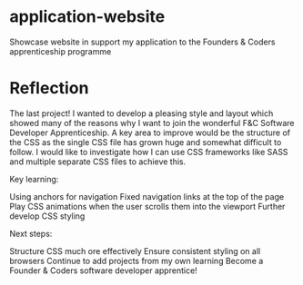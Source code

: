 # application-website
Showcase website in support my application to the Founders &amp; Coders apprenticeship programme

Reflection
==========

The last project! I wanted to develop a pleasing style and layout which showed many of the reasons why I want to join the wonderful F&C Software Developer Apprenticeship. A key area to improve would be the structure of the CSS as the single CSS file has grown huge and somewhat difficult to follow. I would like to investigate how I can use CSS frameworks like SASS and multiple separate CSS files to achieve this.

Key learning:

Using anchors for navigation
Fixed navigation links at the top of the page
Play CSS animations when the user scrolls them into the viewport
Further develop CSS styling


Next steps:

Structure CSS much ore effectively
Ensure consistent styling on all browsers
Continue to add projects from my own learning
Become a Founder & Coders software developer apprentice!